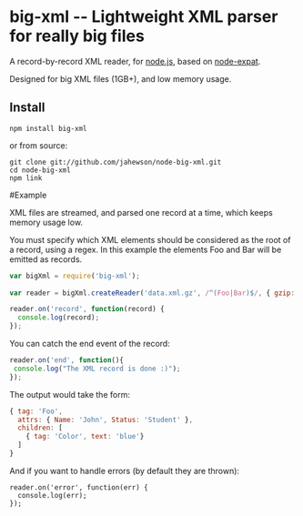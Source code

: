 # big-xml -- Lightweight XML parser for really big files

A record-by-record XML reader, for [node.js](http://nodejs.org/), based on [node-expat](https://github.com/astro/node-expat).

Designed for big XML files (1GB+), and low memory usage.

## Install

    npm install big-xml

or from source:

    git clone git://github.com/jahewson/node-big-xml.git
    cd node-big-xml
    npm link

#Example

XML files are streamed, and parsed one record at a time, which keeps memory usage low.

You must specify which XML elements should be considered as the root of a record, using a regex. In this
example the elements Foo and Bar will be emitted as records.

```javascript
var bigXml = require('big-xml');
    
var reader = bigXml.createReader('data.xml.gz', /^(Foo|Bar)$/, { gzip: true });

reader.on('record', function(record) {
  console.log(record);
});
```

You can catch the end event of the record:
 ```javascript
reader.on('end', function(){
  console.log("The XML record is done :)");
});
```

The output would take the form:

```javascript
{ tag: 'Foo',
  attrs: { Name: 'John', Status: 'Student' },
  children: [
    { tag: 'Color', text: 'blue'} 
  ]
}
```

And if you want to handle errors (by default they are thrown):

```
reader.on('error', function(err) {
  console.log(err);
});
```

